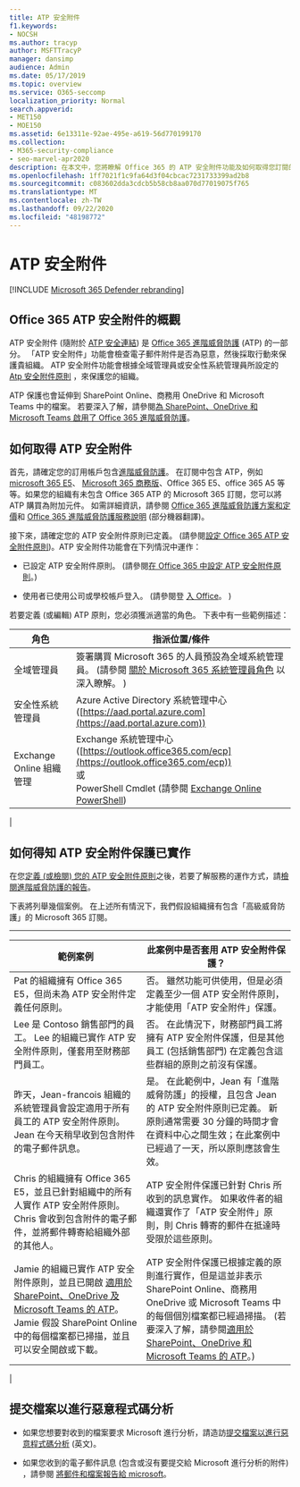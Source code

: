 ```yaml
---
title: ATP 安全附件
f1.keywords:
- NOCSH
ms.author: tracyp
author: MSFTTracyP
manager: dansimp
audience: Admin
ms.date: 05/17/2019
ms.topic: overview
ms.service: O365-seccomp
localization_priority: Normal
search.appverid:
- MET150
- MOE150
ms.assetid: 6e13311e-92ae-495e-a619-56d770199170
ms.collection:
- M365-security-compliance
- seo-marvel-apr2020
description: 在本文中，您將瞭解 Office 365 的 ATP 安全附件功能及如何取得您訂閱的功能。
ms.openlocfilehash: 1ff7021f1c9fa64d3f04cbcac7231733399ad2b8
ms.sourcegitcommit: c083602dda3cdcb5b58cb8aa070d77019075f765
ms.translationtype: MT
ms.contentlocale: zh-TW
ms.lasthandoff: 09/22/2020
ms.locfileid: "48198772"
---
```

# <a name="atp-safe-attachments"></a>ATP 安全附件

[!INCLUDE [Microsoft 365 Defender rebranding](../includes/microsoft-defender-for-office.md)]


## <a name="overview-of-office-365-atp-safe-attachments"></a>Office 365 ATP 安全附件的概觀

ATP 安全附件 (隨附於 [ATP 安全連結](atp-safe-links.md)) 是 [Office 365 進階威脅防護](office-365-atp.md) (ATP) 的一部分。 「ATP 安全附件」功能會檢查電子郵件附件是否為惡意，然後採取行動來保護貴組織。 ATP 安全附件功能會根據全域管理員或安全性系統管理員所設定的 [Atp 安全附件原則](set-up-atp-safe-attachments-policies.md) ，來保護您的組織。

ATP 保護也會延伸到 SharePoint Online、商務用 OneDrive 和 Microsoft Teams 中的檔案。 若要深入了解，請參閱[為 SharePoint、OneDrive 和 Microsoft Teams 啟用了 Office 365 進階威脅防護](atp-for-spo-odb-and-teams.md)。

## <a name="how-to-get-atp-safe-attachments"></a>如何取得 ATP 安全附件

首先，請確定您的訂用帳戶包含[進階威脅防護](office-365-atp.md)。 在訂閱中包含 ATP，例如 [microsoft 365 E5](https://www.microsoft.com/microsoft-365/enterprise/home)、 [Microsoft 365 商務版](https://www.microsoft.com/microsoft-365/business)、Office 365 E5、office 365 A5 等等。如果您的組織有未包含 Office 365 ATP 的 Microsoft 365 訂閱，您可以將 ATP 購買為附加元件。 如需詳細資訊，請參閱 [Office 365 進階威脅防護方案和定價](https://products.office.com/exchange/advance-threat-protection)和 [Office 365 進階威脅防護服務說明](https://docs.microsoft.com/office365/servicedescriptions/office-365-advanced-threat-protection-service-description) (部分機器翻譯)。

接下來，請確定您的 ATP 安全附件原則已定義。 (請參閱[設定 Office 365 ATP 安全附件原則](set-up-atp-safe-attachments-policies.md))。ATP 安全附件功能會在下列情況中運作：

- 已設定 ATP 安全附件原則。 (請參閱[在 Office 365 中設定 ATP 安全附件原則](set-up-atp-safe-attachments-policies.md)。)

- 使用者已使用公司或學校帳戶登入。  (請參閱登 [入 Office](https://support.microsoft.com/office/b9582171-fd1f-4284-9846-bdd72bb28426)。 ) 

若要定義 (或編輯) ATP 原則，您必須獲派適當的角色。 下表中有一些範例描述：

|角色|指派位置/條件|
|---|---|
|全域管理員|簽署購買 Microsoft 365 的人員預設為全域系統管理員。  (請參閱 [關於 Microsoft 365 系統管理員角色](https://docs.microsoft.com/microsoft-365/admin/add-users/about-admin-roles) 以深入瞭解。 ) |
|安全性系統管理員|Azure Active Directory 系統管理中心 ([https://aad.portal.azure.com](https://aad.portal.azure.com))|
|Exchange Online 組織管理|Exchange 系統管理中心 ([https://outlook.office365.com/ecp](https://outlook.office365.com/ecp)) <br>或 <br>  PowerShell Cmdlet (請參閱 [Exchange Online PowerShell](https://docs.microsoft.com/powershell/exchange/exchange-online-powershell))|
|

## <a name="how-to-know-if-atp-safe-attachments-protection-is-in-place"></a>如何得知 ATP 安全附件保護已實作

在您[定義 (或檢閱) 您的 ATP 安全附件原則](set-up-atp-safe-attachments-policies.md)之後，若要了解服務的運作方式，請[檢閱進階威脅防護的報告](view-reports-for-atp.md)。

下表將列舉幾個案例。 在上述所有情況下，我們假設組織擁有包含「高級威脅防護」的 Microsoft 365 訂閱。

****

|範例案例|此案例中是否套用 ATP 安全附件保護？|
|---|---|
|Pat 的組織擁有 Office 365 E5，但尚未為 ATP 安全附件定義任何原則。|否。 雖然功能可供使用，但是必須定義至少一個 ATP 安全附件原則，才能使用「ATP 安全附件」保護。|
|Lee 是 Contoso 銷售部門的員工。 Lee 的組織已實作 ATP 安全附件原則，僅套用至財務部門員工。|否。 在此情況下，財務部門員工將擁有 ATP 安全附件保護，但是其他員工 (包括銷售部門) 在定義包含這些群組的原則之前沒有保護。|
|昨天，Jean-francois 組織的系統管理員會設定適用于所有員工的 ATP 安全附件原則。 Jean 在今天稍早收到包含附件的電子郵件訊息。|是。 在此範例中，Jean 有「進階威脅防護」的授權，且包含 Jean 的 ATP 安全附件原則已定義。 新原則通常需要 30 分鐘的時間才會在資料中心之間生效；在此案例中已經過了一天，所以原則應該會生效。|
|Chris 的組織擁有 Office 365 E5，並且已針對組織中的所有人實作 ATP 安全附件原則。 Chris 會收到包含附件的電子郵件，並將郵件轉寄給組織外部的其他人。|ATP 安全附件保護已針對 Chris 所收到的訊息實作。 如果收件者的組織還實作了「ATP 安全附件」原則，則 Chris 轉寄的郵件在抵達時受限於這些原則。|
|Jamie 的組織已實作 ATP 安全附件原則，並且已開啟 [適用於 SharePoint、OneDrive 及 Microsoft Teams 的 ATP](atp-for-spo-odb-and-teams.md)。 Jamie 假設 SharePoint Online 中的每個檔案都已掃描，並且可以安全開啟或下載。|ATP 安全附件保護已根據定義的原則進行實作，但是這並非表示 SharePoint Online、商務用 OneDrive 或 Microsoft Teams 中的每個個別檔案都已經過掃描。 (若要深入了解，請參閱[適用於 SharePoint、OneDrive 和 Microsoft Teams 的 ATP](atp-for-spo-odb-and-teams.md)。)|
|

## <a name="submitting-files-for-malware-analysis"></a>提交檔案以進行惡意程式碼分析

- 如果您想要對收到的檔案要求 Microsoft 進行分析，請造訪[提交檔案以進行惡意程式碼分析](https://aka.ms/wdsi/submit) (英文)。

- 如果您收到的電子郵件訊息 (包含或沒有要提交給 Microsoft 進行分析的附件) ，請參閱 [將郵件和檔案報告給 microsoft](report-junk-email-messages-to-microsoft.md)。

